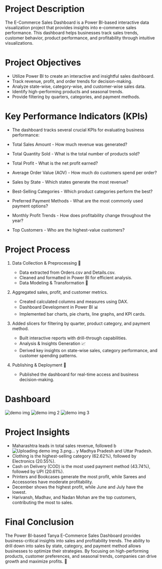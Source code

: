 # Project Description
The E-Commerce Sales Dashboard is a Power BI-based interactive data visualization project that provides insights into e-commerce sales performance. This dashboard helps businesses track sales trends, customer behavior, product performance, and profitability through intuitive visualizations.

# Project Objectives
- Utilize Power BI to create an interactive and insightful sales dashboard.
- Track revenue, profit, and order trends for decision-making.
- Analyze state-wise, category-wise, and customer-wise sales data.
- Identify high-performing products and seasonal trends.
- Provide filtering by quarters, categories, and payment methods.

# Key Performance Indicators (KPIs)
- The dashboard tracks several crucial KPIs for evaluating business performance:

- Total Sales Amount - How much revenue was generated?

- Total Quantity Sold - What is the total number of products sold?

- Total Profit - What is the net profit earned?

- Average Order Value (AOV) - How much do customers spend per order?

- Sales by State - Which states generate the most revenue?

- Best-Selling Categories - Which product categories perform the best?

- Preferred Payment Methods - What are the most commonly used payment options?

- Monthly Profit Trends - How does profitability change throughout the year?

- Top Customers - Who are the highest-value customers?

# Project Process
1. Data Collection & Preprocessing 📂

   - Data extracted from Orders.csv and Details.csv.
   - Cleaned and formatted in Power BI for efficient analysis.
   - Data Modeling & Transformation 🔄

2. Aggregated sales, profit, and customer metrics.

   - Created calculated columns and measures using DAX.
   - Dashboard Development in Power BI 📊
   - Implemented bar charts, pie charts, line graphs, and KPI cards.

3. Added slicers for filtering by quarter, product category, and payment method.

   - Built interactive reports with drill-through capabilities.
   - Analysis & Insights Generation 📈
   - Derived key insights on state-wise sales, category performance, and customer spending patterns.

4. Publishing & Deployment 🚀

   - Published the dashboard for real-time access and business decision-making.

# Dashboard
![demo img](https://github.com/user-attachments/assets/a156cfbf-ccf3-4178-87c6-54d9f1e34d46)
![demo img 2](https://github.com/user-attachments/assets/41ba76e1-ca96-46af-b2cb-9e6ce0344f81)
![demo img 3](https://github.com/user-attachments/assets/c5289837-fe75-4ba0-b6bb-c7fdfe32df06)

# Project Insights
  - Maharashtra leads in total sales revenue, followed b![Uploading demo img 3.png…]()
y Madhya Pradesh and Uttar Pradesh.
  - Clothing is the highest-selling category (62.62%), followed by Electronics (20.55%).
  - Cash on Delivery (COD) is the most used payment method (43.74%), followed by UPI (20.61%).
  - Printers and Bookcases generate the most profit, while Sarees and Accessories have moderate profitability.
  - December shows the highest profit, while June and July have the lowest.
  - Harivansh, Madhav, and Nadan Mohan are the top customers, contributing the most to sales.

# Final Conclusion
The Power BI-based Tanya E-Commerce Sales Dashboard provides business-critical insights into sales and profitability trends. The ability to drill down into sales by state, category, and payment method allows businesses to optimize their strategies. By focusing on high-performing products, customer preferences, and seasonal trends, companies can drive growth and maximize profits. 🚀


